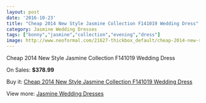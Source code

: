 ```yaml
---
layout: post
date: '2016-10-23'
title: "Cheap 2014 New Style Jasmine Collection F141019 Wedding Dress"
category: Jasmine Wedding Dresses
tags: ["bonny","jasmine","collection","evening","dress"]
image: http://www.neoformal.com/21627-thickbox_default/cheap-2014-new-style-jasmine-collection-f141019-wedding-dress.jpg
---
```

Cheap 2014 New Style Jasmine Collection F141019 Wedding Dress

On Sales: **$378.99**
<a href="https://www.neoformal.com/en/jasmine-wedding-dresses-2014/7058-cheap-2014-new-style-jasmine-collection-f141019-wedding-dress.html"><amp-img layout="responsive" width="600" height="600" src="//www.neoformal.com/21627-thickbox_default/cheap-2014-new-style-jasmine-collection-f141019-wedding-dress.jpg" alt="Cheap 2014 New Style Jasmine Collection F141019 Wedding Dress 0" /></a>
<a href="https://www.neoformal.com/en/jasmine-wedding-dresses-2014/7058-cheap-2014-new-style-jasmine-collection-f141019-wedding-dress.html"><amp-img layout="responsive" width="600" height="600" src="//www.neoformal.com/21628-thickbox_default/cheap-2014-new-style-jasmine-collection-f141019-wedding-dress.jpg" alt="Cheap 2014 New Style Jasmine Collection F141019 Wedding Dress 1" /></a>

Buy it: [Cheap 2014 New Style Jasmine Collection F141019 Wedding Dress](https://www.neoformal.com/en/jasmine-wedding-dresses-2014/7058-cheap-2014-new-style-jasmine-collection-f141019-wedding-dress.html "Cheap 2014 New Style Jasmine Collection F141019 Wedding Dress")

View more: [Jasmine Wedding Dresses](https://www.neoformal.com/en/108-jasmine-wedding-dresses-2014 "Jasmine Wedding Dresses")